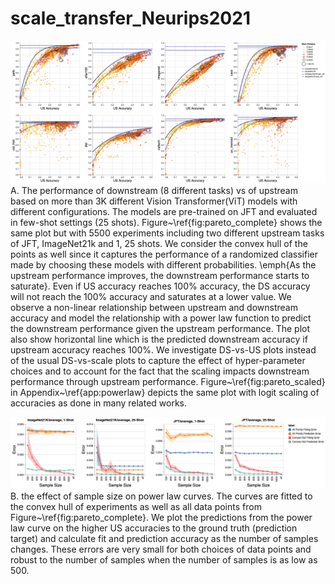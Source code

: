 # scale_transfer_Neurips2021

![](covex_hull_with_size_and_fits.png?raw=true "Title")
A. The performance of downstream (8 different tasks) vs of upstream based on more than 3K different Vision Transformer(ViT) models with different configurations. The models are pre-trained on JFT and evaluated in few-shot settings (25 shots). Figure~\ref{fig:pareto_complete} shows the same plot but with 5500 experiments including two different upstream tasks of JFT, ImageNet21k and 1, 25 shots.  We consider the convex hull of the points as well since it captures the performance of a randomized classifier made by choosing these models with different probabilities. \emph{As the upstream performance improves, the downstream performance starts to saturate}. 
    Even if US accuracy reaches 100$\%$ accuracy, the DS accuracy will not reach the 100$\%$ accuracy and saturates at a lower value. 
    We observe a non-linear relationship between upstream and downstream accuracy and model the relationship with a power law function to predict the downstream performance given the upstream performance. The plot also show horizontal line which is the predicted downstream accuracy if upstream accuracy reaches 100$\%$. We investigate DS-vs-US plots instead of the usual DS-vs-scale plots to capture the effect of hyper-parameter choices and to account for the fact that the scaling impacts downstream performance through upstream performance. Figure~\ref{fig:pareto_scaled} in Appendix~\ref{app:powerlaw} depicts the same plot with logit scaling of accuracies as done in many related works.


![](merged_fitting_error.png?raw=true "Title")
 B. the effect of sample size on power law curves. The curves are fitted to the convex hull of experiments as well as all data points from Figure~\ref{fig:pareto_complete}. We plot the predictions from the power law curve on the higher US accuracies to the ground truth (prediction target) and calculate fit and prediction accuracy as the number of samples changes. These errors are very small for both choices of data points and robust to the number of samples when the number of samples is as low as 500.

